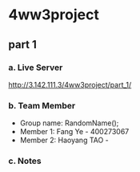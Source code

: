 # 4ww3project

## part 1 

### a. Live Server
http://3.142.111.3/4ww3project/part_1/

### b. Team Member
* Group name: RandomName();
* Member 1: Fang Ye - 400273067
* Member 2: Haoyang TAO - 

### c. Notes
